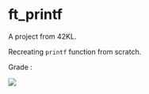 # ft_printf
</b>A project from 42KL.</b>

Recreating `printf` function from scratch.

Grade :

![](https://badge42.vercel.app/api/v2/cl31j44h0007809mep6of7oak/project/2569549)
